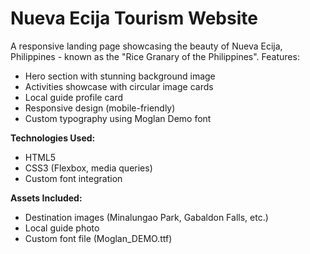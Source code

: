 # Nueva Ecija Tourism Website

A responsive landing page showcasing the beauty of Nueva Ecija, Philippines - known as the "Rice Granary of the Philippines". Features:

- Hero section with stunning background image
- Activities showcase with circular image cards
- Local guide profile card
- Responsive design (mobile-friendly)
- Custom typography using Moglan Demo font

**Technologies Used:**
- HTML5
- CSS3 (Flexbox, media queries)
- Custom font integration

**Assets Included:**
- Destination images (Minalungao Park, Gabaldon Falls, etc.)
- Local guide photo
- Custom font file (Moglan_DEMO.ttf)
